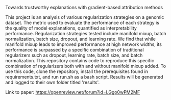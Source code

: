 Towards trustworthy explanations with gradient-based attribution methods


This project is an analysis of various regularization strategies on a genomic dataset. The metric used to evaluate the performance of each strategy is the quality of model explanations, quantified as interpretability performance. Regularization strategies tested include manifold mixup, batch normalization, batch size, dropout, and learning rate. We find that while manifold mixup leads to improved performance at high network widths, its performance is surpassed by a specific combination of traditional regularizers such as dropout, learning rate, batch size, and batch normalization. This repository contains code to reproduce this specific combination of regularizers both with and without manifold mixup added. To use this code, clone the repository, install the prerequisites found in requirements.txt, and run run.sh as a bash script. Results will be generated and logged to their own folder titled 'results'.

Link to paper: https://openreview.net/forum?id=LGgo0wPM2MF